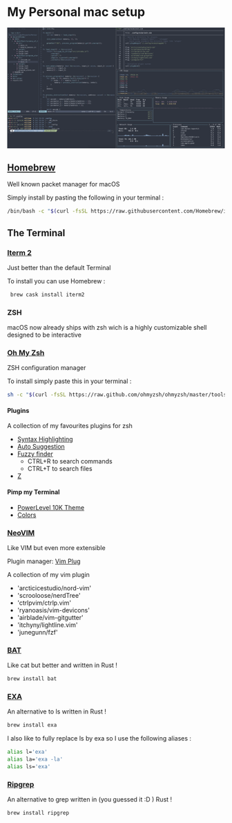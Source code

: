 # My Personal mac setup

<img src="images/nord_theme.png"/>


## [Homebrew](https://brew.sh)

Well known packet manager for macOS

Simply install by pasting the following in your terminal :

```bash
/bin/bash -c "$(curl -fsSL https://raw.githubusercontent.com/Homebrew/install/master/install.sh)"
```

## The Terminal

### [Iterm 2](https://www.iterm2.com/) 

Just better than the default Terminal

To install you can use Homebrew : 
```bash
 brew cask install iterm2
```

### ZSH

macOS now already ships with zsh wich is a highly customizable shell designed to be interactive

### [Oh My Zsh](https://ohmyz.sh/)

ZSH configuration manager

To install simply paste this in your terminal : 

```bash
sh -c "$(curl -fsSL https://raw.github.com/ohmyzsh/ohmyzsh/master/tools/install.sh)"
```

#### Plugins

A collection of my favourites plugins for zsh

- [Syntax Highlighting](https://github.com/zsh-users/zsh-syntax-highlighting/blob/master/INSTALL.md#oh-my-zsh)
- [Auto Suggestion](https://github.com/zsh-users/zsh-autosuggestions/blob/master/INSTALL.md#oh-my-zsh)
- [Fuzzy finder](https://github.com/junegunn/fzf)
	- CTRL+R to search commands
	- CTRL+T to search files
- [Z](https://github.com/agkozak/zsh-z)


#### Pimp my Terminal

- [PowerLevel 10K Theme](https://github.com/romkatv/powerlevel10k#oh-my-zsh)
- [Colors](https://iterm2colorschemes.com/)

### [NeoVIM](https://github.com/neovim/neovim)

Like VIM but even more extensible 

Plugin manager:  [Vim Plug](https://github.com/junegunn/vim-plug)

A collection of my vim plugin
- 'arcticicestudio/nord-vim'	
- 'scrooloose/nerdTree'
- 'ctrlpvim/ctrlp.vim'
- 'ryanoasis/vim-devicons'
- 'airblade/vim-gitgutter'
- 'itchyny/lightline.vim'
- 'junegunn/fzf'


### [BAT](https://github.com/sharkdp/bat)

Like cat but better and written in Rust !

```bash
brew install bat
```

### [EXA](https://github.com/ogham/exa)

An alternative to ls written in Rust !

```bash
brew install exa
```
I also like to fully replace ls by exa so I use the following aliases : 

```bash
alias l='exa'
alias la='exa -la'
alias ls='exa'
```

### [Ripgrep](https://github.com/BurntSushi/ripgrep)

An alternative to grep written in (you guessed it :D ) Rust !

```bash
brew install ripgrep
```

